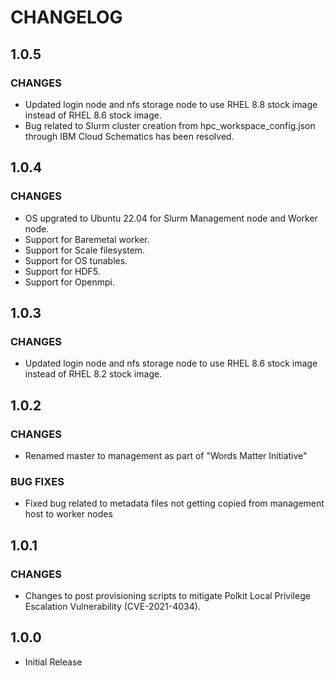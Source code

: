 # **CHANGELOG**

## **1.0.5** 
### **CHANGES**
- Updated login node and nfs storage node to use RHEL 8.8 stock image instead of RHEL 8.6 stock image.
- Bug related to Slurm cluster creation from hpc_workspace_config.json through IBM Cloud Schematics has been resolved.

## **1.0.4** 
### **CHANGES**
- OS upgrated to Ubuntu 22.04 for Slurm Management node and Worker node.
- Support for Baremetal worker.
- Support for Scale filesystem.
- Support for OS tunables.
- Support for HDF5.
- Support for Openmpi.

## **1.0.3** 
### **CHANGES**
- Updated login node and nfs storage node to use RHEL 8.6 stock image instead of RHEL 8.2 stock image.

## **1.0.2**
### **CHANGES**
- Renamed master to management as part of "Words Matter Initiative"

### **BUG FIXES**
- Fixed bug related to metadata files not getting copied from management host to worker nodes

## **1.0.1**
### **CHANGES**
- Changes to post provisioning scripts to mitigate Polkit Local Privilege Escalation Vulnerability (CVE-2021-4034).

## **1.0.0**
- Initial Release
